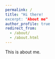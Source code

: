 ```yaml
---
permalink: /
title: "Hi there!
excerpt: "About me"
author_profile: true
redirect_from:
  - /about/
  - /about.html
---
```


This is about me.
